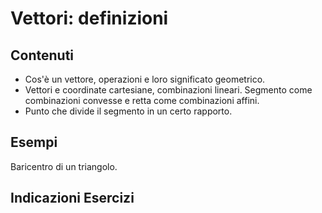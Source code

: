 # Vettori: definizioni

## Contenuti

- Cos'è un vettore, operazioni e loro significato geometrico.
- Vettori e coordinate cartesiane, combinazioni lineari. Segmento come combinazioni convesse e retta come combinazioni affini.
- Punto che divide il segmento in un certo rapporto.

## Esempi

Baricentro di un triangolo.

## Indicazioni Esercizi
